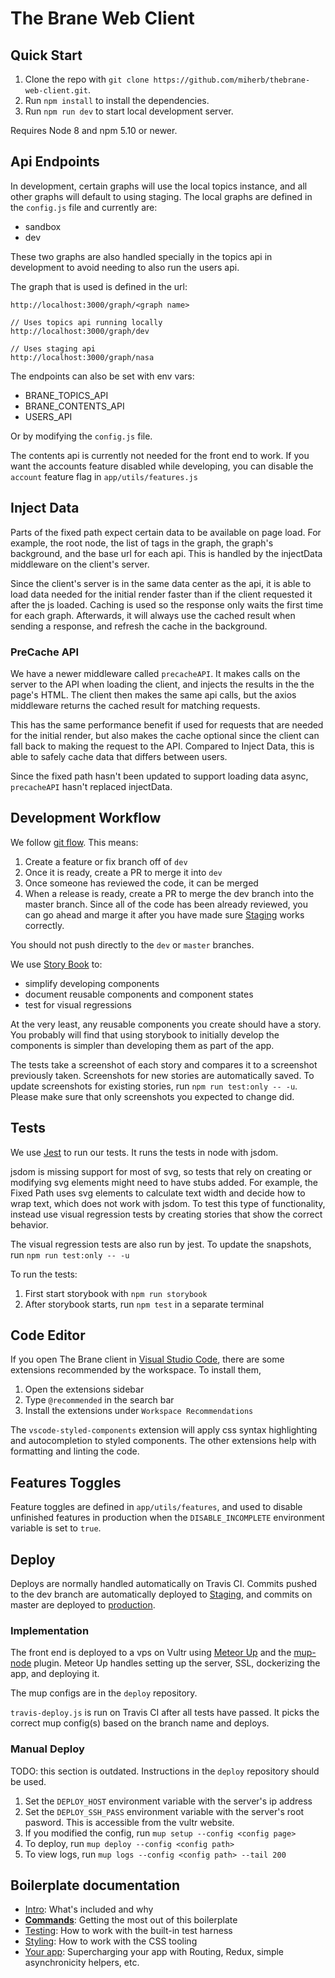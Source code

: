 # The Brane Web Client

## Quick Start

1. Clone the repo with `git clone https://github.com/miherb/thebrane-web-client.git`.
2. Run `npm install` to install the dependencies.
3. Run `npm run dev` to start local development server.

Requires Node 8 and npm 5.10 or newer. 

## Api Endpoints

In development, certain graphs will use the local topics instance, and all other graphs will default to using staging. The local graphs are defined in the `config.js` file and currently are:

- sandbox
- dev

These two graphs are also handled specially in the topics api in development to avoid needing to also run the users api.

The graph that is used is defined in the url:
```
http://localhost:3000/graph/<graph name>

// Uses topics api running locally
http://localhost:3000/graph/dev

// Uses staging api
http://localhost:3000/graph/nasa
```

The endpoints can also be set with env vars:

- BRANE_TOPICS_API
- BRANE_CONTENTS_API
- USERS_API

Or by modifying the `config.js` file.

The contents api is currently not needed for the front end to work. If you want the accounts feature disabled while developing, you can disable the `account` feature flag in `app/utils/features.js`

## Inject Data

Parts of the fixed path expect certain data to be available on page load. For example, the root node, the list of tags in the graph, the graph's background, and the base url for each api. This is handled by the injectData middleware on the client's server.

Since the client's server is in the same data center as the api, it is able to load data needed for the initial render faster than if the client requested it after the js loaded. Caching is used so the response only waits the first time for each graph. Afterwards, it will always use the cached result when sending a response, and refresh the cache in the background.

### PreCache API

We have a newer middleware called `precacheAPI`. It makes calls on the server to the API when loading the client, and injects the results in the the page's HTML. The client then makes the same api calls, but the axios middleware returns the cached result for matching requests.

This has the same performance benefit if used for requests that are needed for the initial render, but also makes the cache optional since the client can fall back to making the request to the API. Compared to Inject Data, this is able to safely cache data that differs between users.

Since the fixed path hasn't been updated to support loading data async, `precacheAPI` hasn't replaced injectData.

## Development Workflow

We follow [git flow](https://nvie.com/posts/a-successful-git-branching-model/). This means:

1) Create a feature or fix branch off of `dev`
2) Once it is ready, create a PR to merge it into `dev`
3) Once someone has reviewed the code, it can be merged
4) When a release is ready, create a PR to merge the dev branch into the master branch. Since all of the code has been already reviewed, you can go ahead and marge it after you have made sure [Staging](https://staging.thebrane.com) works correctly.

You should not push directly to the `dev` or `master` branches.

We use [Story Book](https://storybook.js.org) to:

- simplify developing components
- document reusable components and component states
- test for visual regressions

At the very least, any reusable components you create should have a story. You probably will find that using storybook to initially develop the components is simpler than developing them as part of the app.

The tests take a screenshot of each story and compares it to a screenshot previously taken. Screenshots for new stories are automatically saved. To update screenshots for existing stories, run `npm run test:only -- -u`. Please make sure that only screenshots you expected to change did.

## Tests

We use [Jest](https://jestjs.io/) to run our tests. It runs the tests in node with jsdom.

jsdom is missing support for most of svg, so tests that rely on creating or modifying svg elements might need to have stubs added. For example, the Fixed Path uses svg elements to calculate text width and decide how to wrap text, which does not work with jsdom. To test this type of functionality, instead use visual regression tests by creating stories that show the correct behavior.

The visual regression tests are also run by jest. To update the snapshots, run `npm run test:only -- -u`

To run the tests:

1) First start storybook with `npm run storybook`
2) After storybook starts, run `npm test` in a separate terminal

## Code Editor

If you open The Brane client in [Visual Studio Code](https://code.visualstudio.com/), there are some extensions recommended by the workspace. To install them,

1) Open the extensions sidebar
2) Type `@recommended` in the search bar
3) Install the extensions under `Workspace Recommendations`

The `vscode-styled-components` extension will apply css syntax highlighting and autocompletion to styled components. The other extensions help with formatting and linting the code.

## Features Toggles

Feature toggles are defined in `app/utils/features`, and used to disable unfinished features in production when the `DISABLE_INCOMPLETE` environment variable is set to `true`.

## Deploy

Deploys are normally handled automatically on Travis CI. Commits pushed to the dev branch are automatically deployed to [Staging](https://app.staging.thebrane.com), and commits on master are deployed to [production](https://app.thebrane.com).

### Implementation

The front end is deployed to a vps on Vultr using [Meteor Up](http://meteor-up.com/) and the [mup-node](https://github.com/zodern/mup-node) plugin. Meteor Up handles setting up the server, SSL, dockerizing the app, and deploying it.

The mup configs are in the `deploy` repository.

`travis-deploy.js` is run on Travis CI after all tests have passed. It picks the correct mup config(s) based on the branch name and deploys.

### Manual Deploy

TODO: this section is outdated. Instructions in the `deploy` repository should be used.

1) Set the `DEPLOY_HOST` environment variable with the server's ip address
2) Set the `DEPLOY_SSH_PASS` environment variable with the server's root pasword. This is accessible from the vultr website.
3) If you modified the config, run `mup setup --config <config page>`
4) To deploy, run `mup deploy --config <config path>`
5) To view logs, run `mup logs --config <config path> --tail 200`

## Boilerplate documentation

- [Intro](docs/general): What's included and why
- [**Commands**](docs/general/commands.md): Getting the most out of this boilerplate
- [Testing](docs/testing): How to work with the built-in test harness
- [Styling](docs/css): How to work with the CSS tooling
- [Your app](docs/js): Supercharging your app with Routing, Redux, simple
  asynchronicity helpers, etc.
